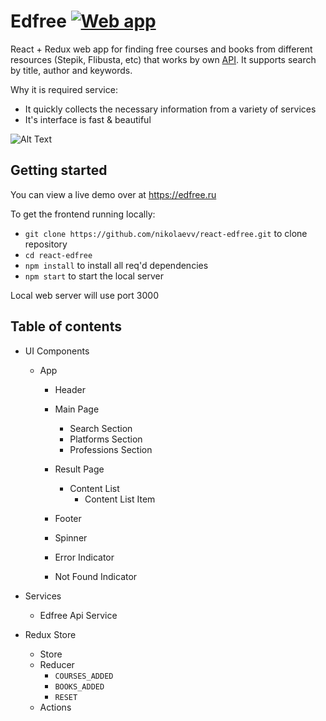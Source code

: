 # Edfree [![Web app]()](https://edfree.ru)

React + Redux web app for finding free courses and books from different resources (Stepik, Flibusta, etc) that works by own [API](https://github.com/nikolaevv/edfree-api). It supports search by title, author and keywords. 

Why it is required service:
- It quickly collects the necessary information from a variety of services
- It's interface is fast & beautiful

![Alt Text](https://i.imgur.com/zl6gqYM.png)

## Getting started

You can view a live demo over at https://edfree.ru

To get the frontend running locally:

- `git clone https://github.com/nikolaevv/react-edfree.git` to clone repository
- `cd react-edfree`
- `npm install` to install all req'd dependencies
- `npm start` to start the local server

Local web server will use port 3000

## Table of contents

- UI Components
  - App
    - Header
    - Main Page
        - Search Section
        - Platforms Section
        - Professions Section
    - Result Page
        - Content List
            - Content List Item
    - Footer

    - Spinner
    - Error Indicator
    - Not Found Indicator

- Services
    - Edfree Api Service

- Redux Store
    - Store
    - Reducer
        - `COURSES_ADDED`
        - `BOOKS_ADDED`
        - `RESET`
    - Actions